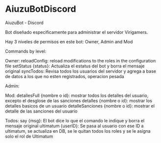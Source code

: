 # AiuzuBotDiscord
AiuzuBot - Discord

Bot diseñado especificamente para administrar el servidor Virigamers.

Hay 3 niveles de permisos en este bot: Owner, Admin and Mod

Commands by level:

Owner:
reloadConfig: reload modifications to the roles in the configuration file
setStatus {status}: Actualiza el estatus del bot y borra el mensaje original
syncTodos: Revisa todos los usuarios del servidor y agrega a base de datos a los que no esten registrados, operacion pesada

Admin:

Mod:
detallesFull {nombre o id}: mostrar todos los detalles del usuario, excepto el desglose de las sanciones
detalles {nombre o id}: mostrar los detalles basicos de un usuario
detalleSanciones {nombre o id}: mostrar el detalle de las sanciones del usuario

Todos:
say {msg}: El bot dice lo que el comando le indique y borra el mensaje original
ultimatum {userID}: Se pasa al usuario con ese ID a ultimatum, se actualiza en DB, se le quitan todos los roles y se le asigna solo el rol de Ultimatum